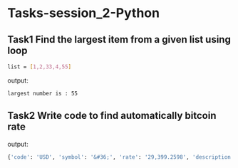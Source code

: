 # Tasks-session_2-Python

## Task1 Find the largest item from a given list using loop


```bash
list = [1,2,33,4,55]
```

output:
```bash
largest number is : 55
```

##

## Task2 Write code to find automatically bitcoin rate

output:
```bash
{'code': 'USD', 'symbol': '&#36;', 'rate': '29,399.2598', 'description': 'United States Dollar', 'rate_float': 29399.2598}
```

##